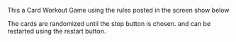 This a Card Workout Game using the rules posted in the screen show below

The cards are randomized until the stop button is chosen. and can be restarted using the restart button.
